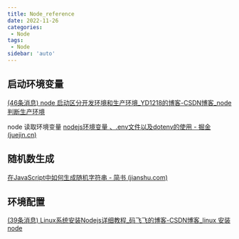 ```yaml
---
title: Node_reference
date: 2022-11-26
categories:
 - Node
tags:
 - Node
sidebar: 'auto'
---
```



## 启动环境变量

[(46条消息) node 启动区分开发环境和生产环境_YD1218的博客-CSDN博客_node判断生产环境](https://blog.csdn.net/yq_dxp1218/article/details/100212039)

node 读取环境变量
[nodejs环境变量 、.env文件以及dotenv的使用 - 掘金 (juejin.cn)](https://juejin.cn/post/6993224664705138702)

## 随机数生成
[在JavaScript中如何生成随机字符串 - 简书 (jianshu.com)](https://www.jianshu.com/p/694e8e3a1dcb)

## 环境配置
[(39条消息) Linux系统安装Nodejs详细教程_码飞飞的博客-CSDN博客_linux 安装node](https://blog.csdn.net/weixin_43820866/article/details/103683322)
